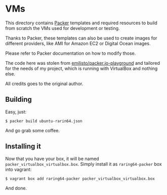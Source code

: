 # VMs

This directory contains [Packer](http://www.packer.io/) templates and required
resources to build from scratch the VMs used for development or testing.

Thanks to Packer, these templates can also be used to create images for
different providers, like AMI for Amazon EC2 or Digital Ocean images.

Please refer to Packer documentation on how to modify those.

The code here was stolen from [emilisto/packer.io-playground](https://github.com/emilisto/packer.io-playground) and tailored for the needs of my project, which is running with
VirtualBox and nothing else.

All credits goes to the original author.

## Building

Easy, just:

    $ packer build ubuntu-rarin64.json

And go grab some coffee.

## Installing it

Now that you have your box, it will be named `packer_virtualbox_virtualbox.box`.
Simply install it as `raring64-packer` box into vagrant:

    $ vagrant box add raring64-packer packer_virtualbox_virtualbox.box

And done.
